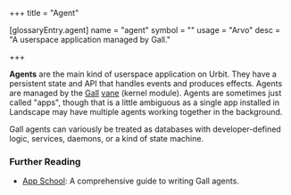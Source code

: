 +++
title = "Agent"

[glossaryEntry.agent]
name = "agent"
symbol = ""
usage = "Arvo"
desc = "A userspace application managed by Gall."

+++

**Agents** are the main kind of userspace application on Urbit. They have a
persistent state and API that handles events and produces effects. Agents are
managed by the [Gall](/glossary/gall) [vane](/glossary/vane)
(kernel module). Agents are sometimes just called "apps", though that is a
little ambiguous as a single app installed in Landscape may have multiple agents
working together in the background.

Gall agents can variously be treated as databases with developer-defined logic,
services, daemons, or a kind of state machine.

### Further Reading

- [App School](/courses/app-school): A comprehensive guide to writing
  Gall agents.
